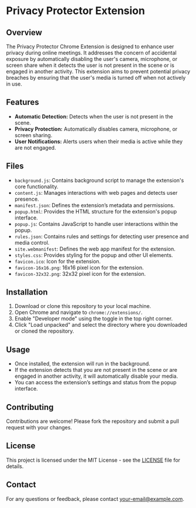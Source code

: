 # Privacy Protector Extension

## Overview

The Privacy Protector Chrome Extension is designed to enhance user privacy during online meetings. It addresses the concern of accidental exposure by automatically disabling the user's camera, microphone, or screen share when it detects the user is not present in the scene or is engaged in another activity. This extension aims to prevent potential privacy breaches by ensuring that the user's media is turned off when not actively in use.

## Features

- **Automatic Detection:** Detects when the user is not present in the scene.
- **Privacy Protection:** Automatically disables camera, microphone, or screen sharing.
- **User Notifications:** Alerts users when their media is active while they are not engaged.

## Files

- `background.js`: Contains background script to manage the extension's core functionality.
- `content.js`: Manages interactions with web pages and detects user presence.
- `manifest.json`: Defines the extension’s metadata and permissions.
- `popup.html`: Provides the HTML structure for the extension's popup interface.
- `popup.js`: Contains JavaScript to handle user interactions within the popup.
- `rules.json`: Contains rules and settings for detecting user presence and media control.
- `site.webmanifest`: Defines the web app manifest for the extension.
- `styles.css`: Provides styling for the popup and other UI elements.
- `favicon.ico`: Icon for the extension.
- `favicon-16x16.png`: 16x16 pixel icon for the extension.
- `favicon-32x32.png`: 32x32 pixel icon for the extension.

## Installation

1. Download or clone this repository to your local machine.
2. Open Chrome and navigate to `chrome://extensions/`.
3. Enable "Developer mode" using the toggle in the top right corner.
4. Click "Load unpacked" and select the directory where you downloaded or cloned the repository.

## Usage

- Once installed, the extension will run in the background.
- If the extension detects that you are not present in the scene or are engaged in another activity, it will automatically disable your media.
- You can access the extension’s settings and status from the popup interface.

## Contributing

Contributions are welcome! Please fork the repository and submit a pull request with your changes.

## License

This project is licensed under the MIT License - see the [LICENSE](LICENSE) file for details.

## Contact

For any questions or feedback, please contact [your-email@example.com](mailto:your-email@example.com).
